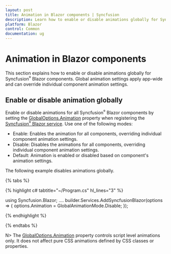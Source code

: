 ```yaml
---
layout: post
title: Animation in Blazor components | Syncfusion
description: Learn how to enable or disable animations globally for Syncfusion Blazor components using GlobalOptions.Animation in Program.cs.
platform: Blazor
control: Common
documentation: ug
---
```


# Animation in Blazor components

This section explains how to enable or disable animations globally for Syncfusion<sup style="font-size:70%">&reg;</sup> Blazor components. Global animation settings apply app-wide and can override individual component animation settings.

## Enable or disable animation globally

Enable or disable animations for all Syncfusion<sup style="font-size:70%">&reg;</sup> Blazor components by setting the [GlobalOptions.Animation](https://help.syncfusion.com/cr/blazor/Syncfusion.Blazor.GlobalOptions.html#Syncfusion_Blazor_GlobalOptions_Animation) property when registering the [Syncfusion<sup style="font-size:70%">&reg;</sup> Blazor service](https://help.syncfusion.com/cr/blazor/Syncfusion.Blazor.SyncfusionBlazor.html#Syncfusion_Blazor_SyncfusionBlazor_AddSyncfusionBlazor_Microsoft_Extensions_DependencyInjection_IServiceCollection_System_Action_Syncfusion_Blazor_GlobalOptions__). Use one of the following modes:

* Enable: Enables the animation for all components, overriding individual component animation settings.
* Disable: Disables the animations for all components, overriding individual component animation settings.
* Default: Animation is enabled or disabled based on component's animation settings.

The following example disables animations globally.

{% tabs %}

{% highlight c# tabtitle="~/Program.cs" hl_lines="3" %}

using Syncfusion.Blazor;
....
builder.Services.AddSyncfusionBlazor(options => { options.Animation = GlobalAnimationMode.Disable; });


{% endhighlight %}

{% endtabs %}

N> The [GlobalOptions.Animation](https://help.syncfusion.com/cr/blazor/Syncfusion.Blazor.GlobalOptions.html#Syncfusion_Blazor_GlobalOptions_Animation) property controls script level animations only. It does not affect pure CSS animations defined by CSS classes or properties.

